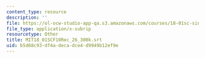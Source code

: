 ```yaml
---
content_type: resource
description: ''
file: https://ol-ocw-studio-app-qa.s3.amazonaws.com/courses/18-01sc-single-variable-calculus-fall-2010/b5d68c93df4adecadce4d9949b12ef9e_MIT18_01SCF10Rec_26_300k.srt
file_type: application/x-subrip
resourcetype: Other
title: MIT18_01SCF10Rec_26_300k.srt
uid: b5d68c93-df4a-deca-dce4-d9949b12ef9e
---
```

